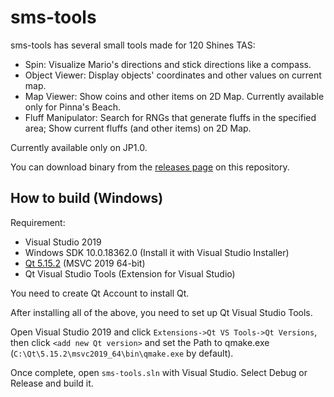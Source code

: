 # sms-tools

sms-tools has several small tools made for 120 Shines TAS:

- Spin: Visualize Mario's directions and stick directions like a compass.
- Object Viewer: Display objects' coordinates and other values on current map.
- Map Viewer: Show coins and other items on 2D Map. Currently available only for Pinna's Beach.
- Fluff Manipulator: Search for RNGs that generate fluffs in the specified area; Show current fluffs (and other items) on 2D Map.

Currently available only on JP1.0.

You can download binary from the [releases page](https://github.com/Goldfire711/sms-tools/releases) on this repository.

## How to build (Windows)

Requirement: 

- Visual Studio 2019
- Windows SDK 10.0.18362.0 (Install it with Visual Studio Installer)
- [Qt 5.15.2](https://www.qt.io/download-qt-installer) (MSVC 2019 64-bit)
- Qt Visual Studio Tools (Extension for Visual Studio)

You need to create Qt Account to install Qt.

After installing all of the above, you need to set up Qt Visual Studio Tools.

Open Visual Studio 2019 and click `Extensions->Qt VS Tools->Qt Versions`, then click `<add new Qt version>` and set the Path to qmake.exe 
(`C:\Qt\5.15.2\msvc2019_64\bin\qmake.exe` by default).

Once complete, open `sms-tools.sln` with Visual Studio. Select Debug or Release and build it.

